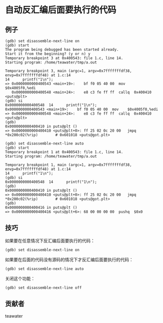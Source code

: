 # 自动反汇编后面要执行的代码

## 例子
    (gdb) set disassemble-next-line on
    (gdb) start 
    The program being debugged has been started already.
    Start it from the beginning? (y or n) y
    Temporary breakpoint 3 at 0x400543: file 1.c, line 14.
    Starting program: /home/teawater/tmp/a.out 

    Temporary breakpoint 3, main (argc=1, argv=0x7fffffffdf38, envp=0x7fffffffdf48) at 1.c:14
    14      printf("1\n");
    => 0x0000000000400543 <main+19>:    bf f0 05 40 00  mov    $0x4005f0,%edi
       0x0000000000400548 <main+24>:    e8 c3 fe ff ff  callq  0x400410 <puts@plt>
    (gdb) si
    0x0000000000400548  14      printf("1\n");
    0x0000000000400543 <main+19>:    bf f0 05 40 00  mov    $0x4005f0,%edi
    => 0x0000000000400548 <main+24>:    e8 c3 fe ff ff  callq  0x400410 <puts@plt>
    (gdb) 
    0x0000000000400410 in puts@plt ()
    => 0x0000000000400410 <puts@plt+0>: ff 25 02 0c 20 00   jmpq   *0x200c02(%rip)        # 0x601018 <puts@got.plt>

    (gdb) set disassemble-next-line auto 
    (gdb) start 
    Temporary breakpoint 1 at 0x400543: file 1.c, line 14.
    Starting program: /home/teawater/tmp/a.out 

    Temporary breakpoint 1, main (argc=1, argv=0x7fffffffdf38, envp=0x7fffffffdf48) at 1.c:14
    14      printf("1\n");
    (gdb) si
    0x0000000000400548  14      printf("1\n");
    (gdb) 
    0x0000000000400410 in puts@plt ()
    => 0x0000000000400410 <puts@plt+0>: ff 25 02 0c 20 00   jmpq   *0x200c02(%rip)        # 0x601018 <puts@got.plt>
    (gdb) 
    0x0000000000400416 in puts@plt ()
    => 0x0000000000400416 <puts@plt+6>: 68 00 00 00 00  pushq  $0x0

## 技巧

如果要在任意情况下反汇编后面要执行的代码：

    (gdb) set disassemble-next-line on

如果要在后面的代码没有源码的情况下才反汇编后面要执行的代码：

    (gdb) set disassemble-next-line auto

关闭这个功能：

    (gdb) set disassemble-next-line off

## 贡献者

teawater
